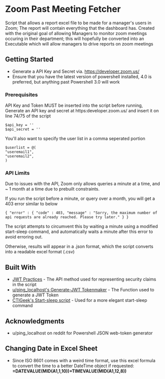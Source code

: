 # Zoom Past Meeting Fetcher
Script that allows a report excel file to be made for a manager's users in Zoom; The report will contain everything that
the dashboard has.
Created with the original goal of allowing Managers to monitor zoom meetings occuring in their department; this will hopefully
be converted into an Executable which will allow managers to drive reports on zoom meetings

## Getting Started

- Generate a API Key and Secret via. https://developer.zoom.us/
- Ensure that you have the latest version of powershell installed, 4.0 is preferred, but anything past Powershell 3.0 will work

### Prerequisites

API Key and Token MUST be inserted into the script before running, Generate an API key and secret at https:developer.zoom.us/ and insert it on line 74/75 of the script
```
$api_key = ''
$api_secret = ''
```

You'll also want to specify the user list in a comma seperated portion
```
$userlist = @(
"useremail1",
"useremail2",
)
```

### API Limits

Due to issues with the API, Zoom only allows queries a minute at a time, and ~ 1 month at a time due to prebuilt constraints.

If you run the script before a minute, or query over a month, you will get a 403 error similar to below
```
{ "error" : { "code" : 403, "message" : "Sorry, the maximum number of api requests are already reached. Please try later." } }
```
The script attempts to circumvent this by waiting a minute using a modified start-sleep command, and automatically waits a minute after this error to avoid erroring out.

Otherwise, results will appear in a .json format, which the script converts into a readable excel format (.csv) 

## Built With

* [JWT Practices](https://jwt.io/) - The API method used for representing security claims in the script
* [u/ping_localhost's Generate-JWT Tokenmaker](https://www.reddit.com/r/PowerShell/comments/8bc3rb/generate_jwt_json_web_token_in_powershell/) - The Function used to generate a JWT Token
* [CTIGeek's Start-sleep script](https://gist.github.com/ctigeek/bd637eeaeeb71c5b17f4) - Used for a more elegant start-sleep command


## Acknowledgments

* u/ping_localhost on reddit for Powershell JSON web-token generator

## Changing Date in Excel Sheet
* Since ISO 8601 comes with a weird time format, use this excel formula to convert the time to a better DateTime object if requested: __=DATEVALUE(MID(A1,1,10))+TIMEVALUE(MID(A1,12,8))__


